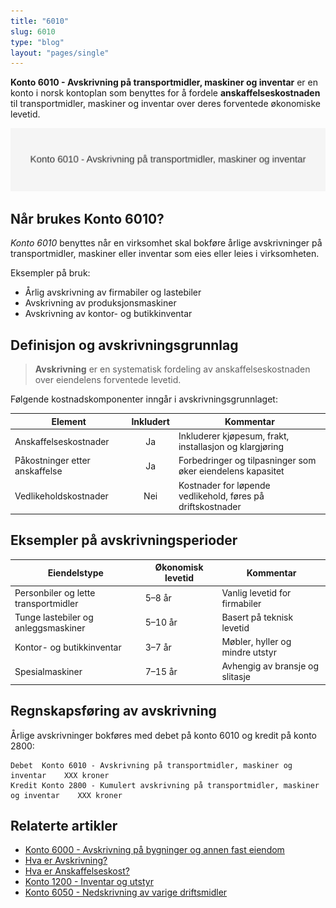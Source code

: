 ```yaml
---
title: "6010"
slug: 6010
type: "blog"
layout: "pages/single"
---
```


**Konto 6010 - Avskrivning på transportmidler, maskiner og inventar** er en konto i norsk kontoplan som benyttes for å fordele **anskaffelseskostnaden** til transportmidler, maskiner og inventar over deres forventede økonomiske levetid.

![Illustrasjon av konto 6010 - Avskrivning på transportmidler, maskiner og inventar](6010-avskrivning-pa-transportmidler-mask-og-invent-image.svg)

## Når brukes Konto 6010?

*Konto 6010* benyttes når en virksomhet skal bokføre årlige avskrivninger på transportmidler, maskiner eller inventar som eies eller leies i virksomheten.

Eksempler på bruk:

* Årlig avskrivning av firmabiler og lastebiler
* Avskrivning av produksjonsmaskiner
* Avskrivning av kontor- og butikkinventar

## Definisjon og avskrivningsgrunnlag

> **Avskrivning** er en systematisk fordeling av anskaffelseskostnaden over eiendelens forventede levetid.

Følgende kostnadskomponenter inngår i avskrivningsgrunnlaget:

| Element                        | Inkludert | Kommentar                                                    |
|--------------------------------|:---------:|--------------------------------------------------------------|
| Anskaffelseskostnader          | Ja        | Inkluderer kjøpesum, frakt, installasjon og klargjøring     |
| Påkostninger etter anskaffelse | Ja        | Forbedringer og tilpasninger som øker eiendelens kapasitet  |
| Vedlikeholdskostnader          | Nei       | Kostnader for løpende vedlikehold, føres på driftskostnader |

## Eksempler på avskrivningsperioder

| Eiendelstype                            | Økonomisk levetid | Kommentar                           |
|-----------------------------------------|-------------------|-------------------------------------|
| Personbiler og lette transportmidler    | 5–8 år            | Vanlig levetid for firmabiler       |
| Tunge lastebiler og anleggsmaskiner     | 5–10 år           | Basert på teknisk levetid           |
| Kontor- og butikkinventar               | 3–7 år            | Møbler, hyller og mindre utstyr     |
| Spesialmaskiner                         | 7–15 år           | Avhengig av bransje og slitasje     |

## Regnskapsføring av avskrivning

Årlige avskrivninger bokføres med debet på konto 6010 og kredit på konto 2800:

```text
Debet  Konto 6010 - Avskrivning på transportmidler, maskiner og inventar    XXX kroner
Kredit Konto 2800 - Kumulert avskrivning på transportmidler, maskiner og inventar    XXX kroner
```

## Relaterte artikler

* [Konto 6000 - Avskrivning på bygninger og annen fast eiendom](/blogs/kontoplan/6000-avskrivning-pa-bygninger-og-annen-fast-eiendom "Konto 6000 - Avskrivning på bygninger og annen fast eiendom")
* [Hva er Avskrivning?](/blogs/regnskap/hva-er-avskrivning "Hva er Avskrivning i Regnskap? Metoder, Beregning og Praktiske Eksempler")
* [Hva er Anskaffelseskost?](/blogs/regnskap/hva-er-anskaffelseskost "Hva er Anskaffelseskost? Komplett Guide til Beregning og Regnskapsføring")
* [Konto 1200 - Inventar og utstyr](/blogs/kontoplan/1200-inventar-og-utstyr "Konto 1200 - Inventar og utstyr")
* [Konto 6050 - Nedskrivning av varige driftsmidler](/blogs/kontoplan/6050-nedskrivning-av-varige-driftsmidler "Konto 6050 - Nedskrivning av varige driftsmidler")
